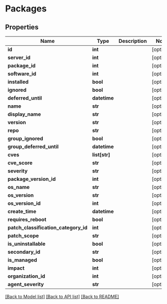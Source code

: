 # Packages

## Properties
Name | Type | Description | Notes
------------ | ------------- | ------------- | -------------
**id** | **int** |  | [optional] 
**server_id** | **int** |  | [optional] 
**package_id** | **int** |  | [optional] 
**software_id** | **int** |  | [optional] 
**installed** | **bool** |  | [optional] 
**ignored** | **bool** |  | [optional] 
**deferred_until** | **datetime** |  | [optional] 
**name** | **str** |  | [optional] 
**display_name** | **str** |  | [optional] 
**version** | **str** |  | [optional] 
**repo** | **str** |  | [optional] 
**group_ignored** | **bool** |  | [optional] 
**group_deferred_until** | **datetime** |  | [optional] 
**cves** | **list[str]** |  | [optional] 
**cve_score** | **str** |  | [optional] 
**severity** | **str** |  | [optional] 
**package_version_id** | **int** |  | [optional] 
**os_name** | **str** |  | [optional] 
**os_version** | **str** |  | [optional] 
**os_version_id** | **int** |  | [optional] 
**create_time** | **datetime** |  | [optional] 
**requires_reboot** | **bool** |  | [optional] 
**patch_classification_category_id** | **int** |  | [optional] 
**patch_scope** | **str** |  | [optional] 
**is_uninstallable** | **bool** |  | [optional] 
**secondary_id** | **str** |  | [optional] 
**is_managed** | **bool** |  | [optional] 
**impact** | **int** |  | [optional] 
**organization_id** | **int** |  | [optional] 
**agent_severity** | **str** |  | [optional] 

[[Back to Model list]](../README.md#documentation-for-models) [[Back to API list]](../README.md#documentation-for-api-endpoints) [[Back to README]](../README.md)

